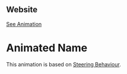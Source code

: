## Website
[See Animation](https://16bitash.github.io/animated-name/)
# Animated Name
This animation is based on [Steering Behaviour](https://gamedevelopment.tutsplus.com/series/understanding-steering-behaviors--gamedev-12732).
